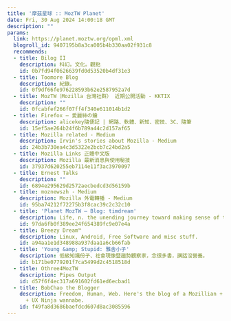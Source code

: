 ```yaml
---
title: '摩茲星球 :: MozTW Planet'
date: Fri, 30 Aug 2024 14:00:18 GMT
description: ""
params:
  link: https://planet.moztw.org/opml.xml
  blogroll_id: 9407195b8a3ca005b4b330aa02f931c8
  recommends:
  - title: Bilog II
    description: 科幻。文化。觀點
    id: 0b7fd94f0626639fd0d53520b4df31e3
  - title: Toomore Blog
    description: 紀錄。
    id: 0f9df66fe976228593b62e2587952a7d
  - title: MozTW（Mozilla 台灣社群） 近期公開活動 - KKTIX
    description: ""
    id: 0fcabfef266f07ff4f340e611014b1d2
  - title: Firefox – 愛麗絲の鑰
    description: alicekey隨便記 | 網路、軟體、新知、密技、3C、隨筆
    id: 15ef5ae264b24f6b789a44c2d157af65
  - title: Mozilla related - Medium
    description: Irvin's stories about Mozilla - Medium
    id: 24b3b730ea4c3d5322e2bcb7c24bd2a5
  - title: Mozilla Links 正體中文版
    description: Mozilla 最新消息與使用秘技
    id: 37937d620255eb7114e11f3ac3970097
  - title: Ernest Talks
    description: ""
    id: 6894e295629d2572aecbedcd3d56159b
  - title: moznewszh - Medium
    description: Mozilla 外電轉播 - Medium
    id: 95ba74212f72275b3f8cac39c2c32c10
  - title: 'Planet MozTW – Blog: timdream'
    description: Life, n. the unending journey toward making sense of the world.
    id: 97da6fb0f389ee24f654389fc9e07e4a
  - title: Breezy Dream™
    description: Linux, Android, Free Software and misc stuff.
    id: a94aa1e1d348988a937daa1a6cb66fab
  - title: 'Young &amp; Stupid: 雅舍小子'
    description: 低級知識份子、社會現像暨趨勢觀察家，念很多書，講話沒營養。
    id: b171be0779201f7ca5499d2c4518518d
  - title: Othree4MozTW
    description: Pipes Output
    id: d57f6f4ec317a691602fd61ed6ecbad1
  - title: BobChao the Blogger
    description: Freedom, Human, Web. Here's the blog of a Mozillian + Creative Commoner
      + UX Ninja wannabe.
    id: f49fa8d3686baefdcd607d8ac3085596
---
```

